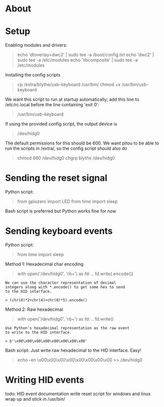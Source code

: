 # About


# Setup

Enabling modules and drivers:
> echo 'dtoverlay=dwc2' | sudo tee -a /boot/config.txt
> echo 'dwc2' | sudo tee -a /etc/modules
> echo 'libcomposite' | sudo tee -a /etc/modules

Installing the config scripts
> cp /extra/blythe/usb-keyboard /usr/bin/
> chmod +x /usr/bin/usb-keyboard

We want this script to run at startup automatically;
add this line to /etc/rc.local before 
the line containing 'exit 0':
> /usr/bin/usb-keyboard

If using the provided config script, the output device is
> /dev/hidg0

The default permissions for this should be 600. We want
pitou to be able to run the scripts in /extra/, so the
config script should also do
> chmod 660 /dev/hidg0
> chgrp blythe /dev/hidg0

# Sending the reset signal

Python script:
> from gpiozero import LED
> from time import sleep

Bash script is preferred but Python works fine for now

# Sending keyboard events

Python script:
> from time import sleep

  Method 1: Hexadecimal char encoding
  > with open('/dev/hidg0', 'rb+') as fd:
  > .. fd.write(<HID Event>.encode())
    
    We can use the character representation of decimal
    integers along with *.encode() to get some hex to send 
    to the HID interface.

    > (chr(0)*2+chr(4)+chr(0)*5).encode()

  Method 2: Raw hexadecimal
  > with open('/dev/hidg0', 'rb+') as fd:
  > .. fd.write(<HID Event>)

    Use Python's hexadecimal representation as the raw event
    to write to the HID interface.

    > b'\x00\x00\x00\x00\x00\x00\x00\x00'

Bash script:
  Just write raw hexadecimal to the HID interface. Easy!
  > echo -en \\x00\\x00\\x00\\x00\\x00\\x00\\x00\\x00 >> /dev/hidg0

  # Writing HID events


todo:
HID event documentation
write reset script for windows and linux
wrap up and stick in /usr/bin/
